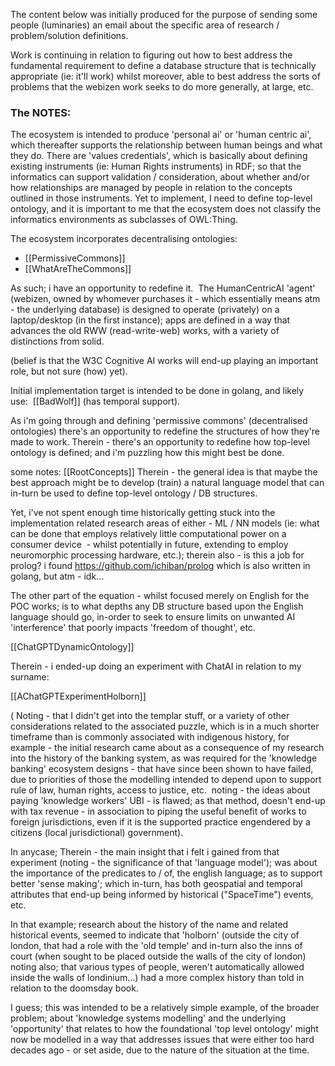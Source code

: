 
The content below was initially produced for the purpose of sending some people (luminaries) an email about the specific area of research / problem/solution definitions.

Work is continuing in relation to figuring out how to best address the fundamental requirement to define a database structure that is technically appropriate (ie: it'll work) whilst moreover, able to best address the sorts of problems that the webizen work seeks to do more generally, at large, etc.  

### The NOTES:

The ecosystem is intended to produce 'personal ai' or 'human centric ai', which thereafter supports the relationship between human beings and what they do. There are 'values credentials', which is basically about defining existing instruments (ie: Human Rights instruments) in RDF; so that the informatics can support validation / consideration, about whether and/or how relationships are managed by people in relation to the concepts outlined in those instruments. Yet to implement, I need to define top-level ontology, and it is important to me that the ecosystem does not classify the informatics environments as subclasses of OWL:Thing.  

The ecosystem incorporates decentralising ontologies: 

- [[PermissiveCommons]]  
- [[WhatAreTheCommons]]

As such; i have an opportunity to redefine it.  The HumanCentricAI 'agent' (webizen, owned by whomever purchases it - which essentially means atm - the underlying database) is designed to operate (privately) on a laptop/desktop (in the first instance); apps are defined in a way that advances the old RWW (read-write-web) works, with a variety of distinctions from solid. 

(belief is that the W3C Cognitive AI works will end-up playing an important role, but not sure (how) yet). 

Initial implementation target is intended to be done in golang, and likely use:  [[BadWolf]]  (has temporal support). 

As i'm going through and defining 'permissive commons' (decentralised ontologies) there's an opportunity to redefine the structures of how they're made to work. Therein - there's an opportunity to redefine how top-level ontology is defined; and i'm puzzling how this might best be done.  

some notes: [[RootConcepts]]
Therein - the general idea is that maybe the best approach might be to develop (train) a natural language model that can in-turn be used to define top-level ontology / DB structures.

Yet, i've not spent enough time historically getting stuck into the implementation related research areas of either - ML / NN models (ie: what can be done that employs relatively little computational power on a consumer device  - whilst potentially in future, extending to employ neuromorphic processing hardware, etc.); therein also - is this a job for prolog? i found https://github.com/ichiban/prolog which is also written in golang, but atm - idk...

The other part of the equation - whilst focused merely on English for the POC works; is to what depths any DB structure based upon the English language should go, in-order to seek to ensure limits on unwanted AI 'interference' that poorly impacts 'freedom of thought', etc.

[[ChatGPTDynamicOntology]]

Therein - i ended-up doing an experiment with ChatAI in relation to my surname: 

[[AChatGPTExperimentHolborn]]
  
( Noting - that I didn't get into the templar stuff, or a variety of other considerations related to the associated puzzle, which is in a much shorter timeframe than is commonly associated with indigenous history, for example - the initial research came about as a consequence of my research into the history of the banking system, as was required for the 'knowledge banking' ecosystem designs - that have since been shown to have failed, due to priorities of those the modelling intended to depend upon to support rule of law, human rights, access to justice, etc.  noting - the ideas about paying 'knowledge workers' UBI - is flawed; as that method, doesn't end-up with tax revenue - in association to piping the useful benefit of works to foreign jurisdictions, even if it is the supported practice engendered by a citizens (local jurisdictional) government).   
  
In anycase; Therein - the main insight that i felt i gained from that experiment (noting - the significance of that 'language model'); was about the importance of the predicates to / of, the english language; as to support better 'sense making'; which in-turn, has both geospatial and temporal attributes that end-up being informed by historical ("SpaceTime") events, etc.   

In that example; research about the history of the name and related historical events, seemed to indicate that 'holborn' (outside the city of london, that had a role with the 'old temple' and in-turn also the inns of court (when sought to be placed outside the walls of the city of london) noting also; that various types of people, weren't automatically allowed inside the walls of londinium...) had a more complex history than told in relation to the doomsday book.  
  
I guess; this was intended to be a relatively simple example, of the broader problem; about 'knowledge systems modelling' and the underlying 'opportunity' that relates to how the foundational 'top level ontology' might now be modelled in a way that addresses issues that were either too hard decades ago - or set aside, due to the nature of the situation at the time.
